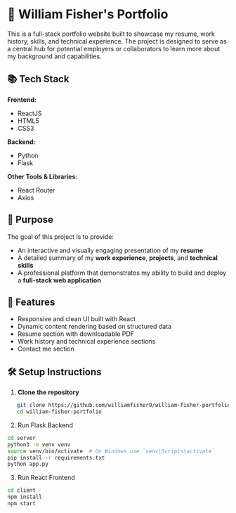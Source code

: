 # 💼 William Fisher's Portfolio

This is a full-stack portfolio website built to showcase my resume, work history, skills, and technical experience. The project is designed to serve as a central hub for potential employers or collaborators to learn more about my background and capabilities.

## 📚 Tech Stack

**Frontend:**
- ReactJS
- HTML5
- CSS3

**Backend:**
- Python
- Flask

**Other Tools & Libraries:**
- React Router
- Axios

## 🎯 Purpose

The goal of this project is to provide:
- An interactive and visually engaging presentation of my **resume**
- A detailed summary of my **work experience**, **projects**, and **technical skills**
- A professional platform that demonstrates my ability to build and deploy a **full-stack web application**

## 🧩 Features

- Responsive and clean UI built with React
- Dynamic content rendering based on structured data
- Resume section with downloadable PDF
- Work history and technical experience sections
- Contact me section


## 🛠 Setup Instructions

1. **Clone the repository**
```bash
   git clone https://github.com/williamfisher9/william-fisher-portfolio/
   cd william-fisher-portfolio
```

2. Run Flask Backend
```bash
cd server
python3 -m venv venv
source venv/bin/activate  # On Windows use `venv\Scripts\activate`
pip install -r requirements.txt
python app.py
```

3. Run React Frontend
```bash
cd client
npm install
npm start
```

